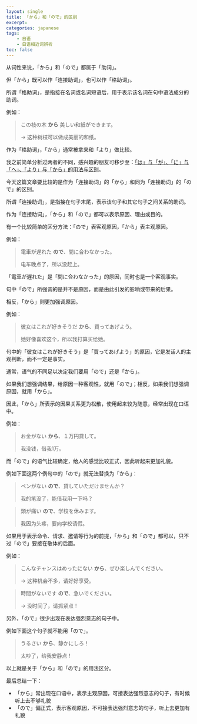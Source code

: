 ```yaml
---
layout: single
title: 「から」和「ので」的区别
excerpt:
categories: japanese
tags:
    - 日语
    - 日语相近词辨析
toc: false
---
```


从词性来说，「から」和「ので」都属于「助词」。

但「から」既可以作「连接助词」，也可以作「格助词」。

所谓「格助词」，是指接在名词或名词短语后，用于表示该名词在句中语法成分的助词。

例如：

> この枝の木 **から** 美しい和紙ができます。
>
> → 这种树枝可以做成美丽的和纸。

作为「格助词」，「から」通常被拿来和「より」做比较。

我之前简单分析过两者的不同，感兴趣的朋友可移步至：[「は」与「が」、「に」与「へ」、「より」与「から」的用法与区别](/japanese/joshi/)。

今天这篇文章要比较的是作为「连接助词」的「から」和同为「连接助词」的「ので」的区别。

所谓「连接助词」，是指接在句子末尾，表示该句子和其它句子之间关系的助词。

作为「连接助词」，「から」和「ので」都可以表示原因、理由或目的。

有一个比较简单的区分方法：「ので」表客观原因，「から」表主观原因。

例如：

> 電車が遅れた **ので**、間に合わなかった。
>
> 电车晚点了，所以没赶上。

「電車が遅れた」是「間に合わなかった」的原因，同时也是一个客观事实。

句中「ので」所强调的是并不是原因，而是由此引发的影响或带来的后果。

相反，「から」则更加强调原因。

例如：

> 彼女はこれが好きそうだ **から**、買ってあげよう。
>
> 她好像喜欢这个，所以我打算买给她。

句中的「彼女はこれが好きそう」是「買ってあげよう」的原因，它是发话人的主观判断，而不一定是事实。

通常，语气的不同足以决定我们要用「ので」还是「から」。

如果我们想强调结果，给原因一种客观性，就用「ので」；相反，如果我们想强调原因，就用「から」。

因此，「から」所表示的因果关系更为松散，使用起来较为随意，经常出现在口语中。

例如：

> お金がない **から**、１万円貸して。
>
> 我没钱，借我1万。

而「ので」的语气比较确定，给人的感觉比较正式，因此听起来更加礼貌。

例如下面这两个例句中的「ので」就无法替换为「から」：

> ペンがない **ので**、貸していただけませんか？
>
> 我的笔没了，能借我用一下吗？

> 頭が痛い **ので**、学校を休みます。
>
> 我因为头疼，要向学校请假。

如果用于表示命令、请求、邀请等行为的前提，「から」和「ので」都可以，只不过「ので」要接在敬体的后面。

例如：

> こんなチャンスはめったにない **から**、ぜひ楽しんでください。
>
> → 这种机会不多，请好好享受。

> 時間がないです **ので**、急いでください。
>
> → 没时间了，请抓紧点！

另外，「ので」很少出现在表达强烈意志的句子中。

例如下面这个句子就不能用「ので」。

> うるさい **から**、静かにしろ！
>
> 太吵了，给我安静点！

以上就是关于「から」和「ので」的用法区分。

最后总结一下：

- 「から」常出现在口语中，表示主观原因，可接表达强烈意志的句子，有时候听上去不够礼貌
- 「ので」偏正式，表示客观原因，不可接表达强烈意志的句子，听上去更加有礼貌
